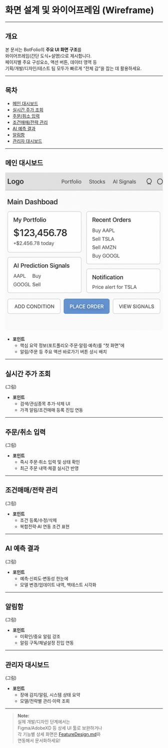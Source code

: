# 화면 설계 및 와이어프레임 (Wireframe)

---

## 개요

본 문서는 BotFolio의 **주요 UI 화면 구조**를  
와이어프레임(간단 도식+설명)으로 제시합니다.  
페이지별 주요 구성요소, 액션 버튼, 데이터 영역 등  
기획/개발/디자인/테스트 팀 모두가 빠르게 “전체 감”을 잡는 데 활용하세요.

---

## 목차

- [메인 대시보드](#메인-대시보드)
- [실시간 주가 조회](#실시간-주가-조회)
- [주문/취소 입력](#주문취소-입력)
- [조건매매/전략 관리](#조건매매전략-관리)
- [AI 예측 결과](#ai-예측-결과)
- [알림함](#알림함)
- [관리자 대시보드](#관리자-대시보드)

---

## 메인 대시보드

![메인-대시보드](./assets/main-dashboard.png)

- **포인트**  
  - 핵심 요약 정보(포트폴리오·주문·알림·예측)를 “첫 화면”에  
  - 알림/주문 등 주요 액션 바로가기 버튼 상시 배치

---

## 실시간 주가 조회

(그림)

- **포인트**  
  - 검색/관심종목 추가·삭제 UI  
  - 가격 알림/조건매매 등록 진입 연동

---

## 주문/취소 입력

(그림)

- **포인트**  
  - 즉시 주문·취소 입력 및 상태 확인  
  - 최근 주문 내역·체결 실시간 반영

---

## 조건매매/전략 관리

(그림)

- **포인트**  
  - 조건 등록/수정/삭제  
  - 복합전략·AI 연동 조건 표현

---

## AI 예측 결과

(그림)

- **포인트**  
  - 예측·신뢰도·변동성 한눈에  
  - 모델 변경/업데이트 내역, 백테스트 시각화

---

## 알림함

(그림)

- **포인트**  
  - 미확인/중요 알림 강조  
  - 알림 구독/채널설정 진입 연동

---

## 관리자 대시보드

(그림)

- **포인트**  
  - 장애 감지/알림, 시스템 상태 요약  
  - 모델/전략별 관리·이력 조회

---

> **Note:**  
> 실제 개발/디자인 단계에서는  
> Figma/AdobeXD 등 상세 UI 툴로 보완하거나  
> 각 기능별 상세 화면은 [FeatureDesign.md](./FeatureDesign.md)와  
> 연동해서 문서화하세요!
